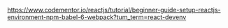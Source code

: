 
https://www.codementor.io/reactjs/tutorial/beginner-guide-setup-reactjs-environment-npm-babel-6-webpack?tum_term=react-devenv

